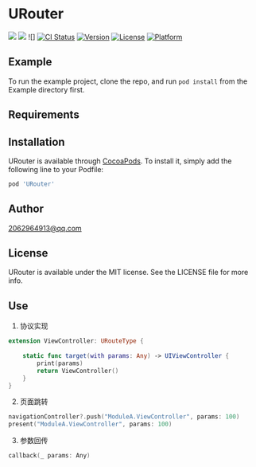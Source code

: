# URouter

![](https://img.shields.io/badge/language-swift-orange.svg) ![](https://img.shields.io/cocoapods/l/Lotusoot.svg?style=flat) ![]
[![CI Status](https://img.shields.io/travis/1031721778@qq.com/URouter.svg?style=flat)](https://travis-ci.org/1031721778@qq.com/URouter)
[![Version](https://img.shields.io/cocoapods/v/URouter.svg?style=flat)](https://cocoapods.org/pods/URouter)
[![License](https://img.shields.io/cocoapods/l/URouter.svg?style=flat)](https://cocoapods.org/pods/URouter)
[![Platform](https://img.shields.io/cocoapods/p/URouter.svg?style=flat)](https://cocoapods.org/pods/URouter)

## Example

To run the example project, clone the repo, and run `pod install` from the Example directory first.

## Requirements

## Installation

URouter is available through [CocoaPods](https://cocoapods.org). To install
it, simply add the following line to your Podfile:

```ruby
pod 'URouter'
```

## Author

2062964913@qq.com

## License

URouter is available under the MIT license. See the LICENSE file for more info.

## Use
1. 协议实现
```Swift
extension ViewController: URouteType {
    
    static func target(with params: Any) -> UIViewController {
        print(params)
        return ViewController()
    }
}
```
2. 页面跳转
```Swift
navigationController?.push("ModuleA.ViewController", params: 100)
present("ModuleA.ViewController", params: 100)
```
3. 参数回传
```Swift
callback(_ params: Any)
```

